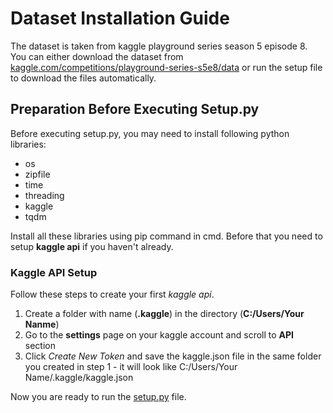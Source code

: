 # Dataset Installation Guide
The dataset is taken from kaggle playground series season 5 episode 8.
You can either download the dataset from [kaggle.com/competitions/playground-series-s5e8/data](https://www.kaggle.com/competitions/playground-series-s5e8/data) or run the setup file to download the files automatically.

## Preparation Before Executing Setup.py
Before executing setup.py, you may need to install following python libraries:

- os
- zipfile
- time
- threading
- kaggle
- tqdm

Install all these libraries using pip command in cmd.
Before that you need to setup **kaggle api** if you haven't already.

### Kaggle API Setup
Follow these steps to create your first *kaggle api*.
1. Create a folder with name (**.kaggle**) in the directory (**C:/Users/Your Nanme**)
2. Go to the **settings** page on your kaggle account and scroll to **API** section
3. Click *Create New Token* and save the kaggle.json file in the same folder you created in step 1 - it will look like C:/Users/Your Name/.kaggle/kaggle.json

Now you are ready to run the <ins>setup.py</ins> file.